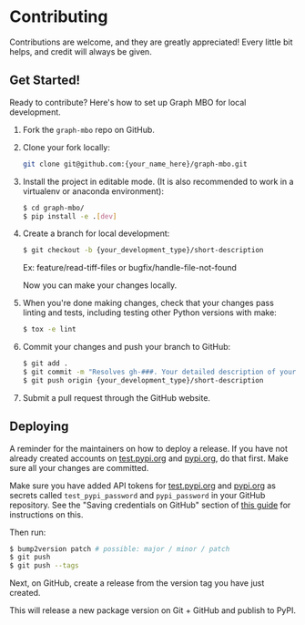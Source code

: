 # Contributing

Contributions are welcome, and they are greatly appreciated! Every little bit
helps, and credit will always be given.

## Get Started!
Ready to contribute? Here's how to set up Graph MBO for local development.

1. Fork the `graph-mbo` repo on GitHub.

2. Clone your fork locally:

    ```bash
    git clone git@github.com:{your_name_here}/graph-mbo.git
    ```

3. Install the project in editable mode. (It is also recommended to work in a virtualenv or anaconda environment):

    ```bash
    $ cd graph-mbo/
    $ pip install -e .[dev]
    ```

4. Create a branch for local development:

    ```bash
    $ git checkout -b {your_development_type}/short-description
    ```

    Ex: feature/read-tiff-files or bugfix/handle-file-not-found

    Now you can make your changes locally.

5. When you're done making changes, check that your changes pass linting and
   tests, including testing other Python versions with make:

    ```bash
    $ tox -e lint
    ```


6. Commit your changes and push your branch to GitHub:

    ```bash
    $ git add .
    $ git commit -m "Resolves gh-###. Your detailed description of your changes."
    $ git push origin {your_development_type}/short-description
    ```

7. Submit a pull request through the GitHub website.

## Deploying

A reminder for the maintainers on how to deploy a release. If you have not already created accounts on [test.pypi.org](https://test.pypi.org/) and [pypi.org](https://pypi.org/), do that first.
Make sure all your changes are committed.

Make sure you have added API tokens for [test.pypi.org](https://test.pypi.org/) and [pypi.org](https://pypi.org/) as secrets called `test_pypi_password` and `pypi_password` in your GitHub repository. See the "Saving credentials on GitHub" section of [this guide](https://packaging.python.org/guides/publishing-package-distribution-releases-using-github-actions-ci-cd-workflows/#saving-credentials-on-github) for instructions on this.

Then run:
```bash
$ bump2version patch # possible: major / minor / patch
$ git push
$ git push --tags
```

Next, on GitHub, create a release from the version tag you have just created.

This will release a new package version on Git + GitHub and publish to PyPI.
